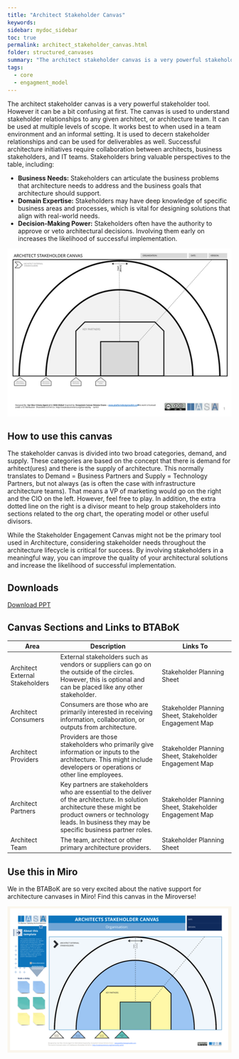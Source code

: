 ```yaml
---
title: "Architect Stakeholder Canvas"
keywords: 
sidebar: mydoc_sidebar
toc: true
permalink: architect_stakeholder_canvas.html
folder: structured_canvases
summary: "The architect stakeholder canvas is a very powerful stakeholder tool."
tags: 
  - core
  - engagment_model
---
```


The architect stakeholder canvas is a very powerful stakeholder tool. However it can be a bit confusing at first. The canvas is used to understand stakeholder relationships to any given architect, or architecture team. It can be used at multiple levels of scope. It works best to when used in a team environment and an informal setting. It is used to decern stakeholder relationships and can be used for deliverables as well. Successful architecture initiatives require collaboration between architects, business stakeholders, and IT teams. Stakeholders bring valuable perspectives to the table, including:

- **Business Needs:** Stakeholders can articulate the business problems that architecture needs to address and the business goals that architecture should support.
- **Domain Expertise:** Stakeholders may have deep knowledge of specific business areas and processes, which is vital for designing solutions that align with real-world needs.
- **Decision-Making Power:** Stakeholders often have the authority to approve or veto architectural decisions. Involving them early on increases the likelihood of successful implementation.

![image001](media/architect_stakeholder_canvas.svg)

## How to use this canvas

The stakeholder canvas is divided into two broad categories, demand, and supply. These categories are based on the concept that there is demand for arhitect(ures) and there is the supply of architecture. This normally translates to Demand = Business Partners and Supply = Technology Partners, but not always (as is often the case with infrastructure architecture teams). That means a VP of marketing would go on the right and the CIO on the left. However, feel free to play. In addition, the extra dotted line on the right is a divisor meant to help group stakeholders into sections related to the org chart, the operating model or other useful divisors.

While the Stakeholder Engagement Canvas might not be the primary tool used in Architecture, considering stakeholder needs throughout the architecture lifecycle is critical for success. By involving stakeholders in a meaningful way, you can improve the quality of your architectural solutions and increase the likelihood of successful implementation.

## Downloads

[Download PPT](media/ppt/architect_stakeholder_canvas.ppt)

## Canvas Sections and Links to BTABoK

| Area                            | Description                                                                                                                                                                                                              | Links To                                               |
| ------------------------------- | ------------------------------------------------------------------------------------------------------------------------------------------------------------------------------------------------------------------------ | ------------------------------------------------------ |
| Architect External Stakeholders | External stakeholders such as vendors or suppliers can go on the outside of the circles. However, this is optional and can be placed like any other stakeholder.                                                         | Stakeholder Planning Sheet                             |
| Architect Consumers             | Consumers are those who are primarily interested in receiving information, collaboration, or outputs from architecture.                                                                                                  | Stakeholder Planning Sheet, Stakeholder Engagement Map |
| Architect Providers             | Providers are those stakeholders who primarily give information or inputs to the architecture. This might include developers or operations or other line employees.                                                      | Stakeholder Planning Sheet, Stakeholder Engagement Map |
| Architect Partners              | Key partners are stakeholders who are essential to the deliver of the architecture. In solution architecture these might be product owners or technology leads. In business they may be specific business partner roles. | Stakeholder Planning Sheet, Stakeholder Engagement Map |
| Architect Team                  | The team, architect or other primary architecture providers.                                                                                                                                                             | Stakeholder Planning Sheet                             |

## Use this in Miro

We in the BTABoK are so very excited about the native support for architecture canvases in Miro! Find this canvas in the Miroverse!

![Screenshot 2024-03-28 at 11.23.19.png](../../media/49b0070fcb672483dee2c7f4fd53d7dbb86efd0f.png)